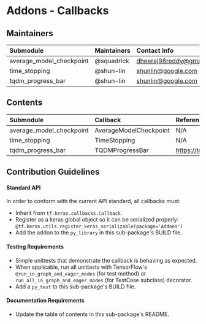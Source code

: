 # Addons - Callbacks

## Maintainers
| Submodule  | Maintainers  | Contact Info   |
|:---------- |:------------- |:--------------|
| average_model_checkpoint | @squadrick | dheeraj98reddy@gmail.com |
|  time_stopping | @shun-lin | shunlin@google.com |
|  tqdm_progress_bar | @shun-lin | shunlin@google.com |

## Contents
| Submodule | Callback  | Reference                               |
|:----------------------- |:-------------------|:---------------|
| average_model_checkpoint | AverageModelCheckpoint | N/A |
| time_stopping | TimeStopping | N/A |
| tqdm_progress_bar | TQDMProgressBar | https://tqdm.github.io/ |

## Contribution Guidelines
#### Standard API
In order to conform with the current API standard, all callbacks
must:
 * Inherit from `tf.keras.callbacks.Callback`.
 * Register as a keras global object so it can be serialized properly: `@tf.keras.utils.register_keras_serializable(package='Addons')`
 * Add the addon to the `py_library` in this sub-package's BUILD file.

#### Testing Requirements
 * Simple unittests that demonstrate the callback is behaving as expected.
 * When applicable, run all unittests with TensorFlow's
   `@run_in_graph_and_eager_modes` (for test method)
   or `run_all_in_graph_and_eager_modes` (for TestCase subclass)
   decorator.
 * Add a `py_test` to this sub-package's BUILD file.

#### Documentation Requirements
 * Update the table of contents in this sub-package's README.
